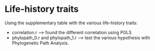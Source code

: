 # Life-history traits

Using the supplementary table with the various life-history traits:
 - correlation.r --> found the different correlation using PGLS
 - phylopath_0.r and phylopath_1.r --> test the various hypothesis with Phylogenetic Path Analysis.
